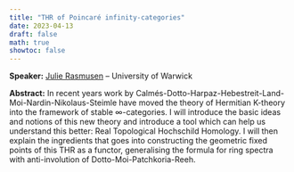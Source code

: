 ```yaml
---
title: "THR of Poincaré infinity-categories"
date: 2023-04-13
draft: false
math: true
showtoc: false
---
```


**Speaker:** [Julie Rasmusen](https://sites.google.com/view/julierasmusen) – University of Warwick

**Abstract:** In recent years work by Calmés-Dotto-Harpaz-Hebestreit-Land-Moi-Nardin-Nikolaus-Steimle have moved the theory of Hermitian K-theory into the framework of stable $\infty$-categories. I will introduce the basic ideas and notions of this new theory and introduce a tool which can help us understand this better: Real Topological Hochschild Homology. I will then explain the ingredients that goes into constructing the geometric fixed points of this THR as a functor, generalising the formula for ring spectra with anti-involution of Dotto-Moi-Patchkoria-Reeh.